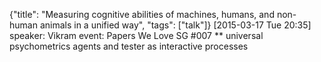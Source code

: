 {"title": "Measuring cognitive abilities of machines, humans, and non-human animals in a unified way", "tags": ["talk"]}
[2015-03-17 Tue 20:35]
speaker: Vikram
event: Papers We Love SG #007
** universal psychometrics
agents and tester as interactive processes

